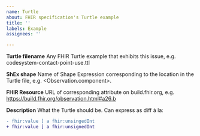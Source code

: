 ```yaml
---
name: Turtle
about: FHIR specification's Turtle example
title: ''
labels: Example
assignees: ''

---
```


**Turtle filename**
Any FHIR Turtle example that exhibits this issue, e.g. codesystem-contact-point-use.ttl

**ShEx shape**
Name of Shape Expression corresponding to the location in the Turtle file, e.g. <Observation.component>.

**FHIR Resource**
URL of corresponding attribute on build.fhir.org, e.g. https://build.fhir.org/observation.html#a26.b

**Description**
What the Turtle should be. Can express as diff à la:
``` diff
- fhir:value [ a fhir:unsingedInt
+ fhir:value [ a fhir:unsignedInt
```

